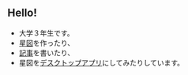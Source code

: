 ## Hello!
- 大学３年生です。
- [星図](https://peteworden.github.io/Soleil/chart.html)を作ったり、
- [記事](https://peteworden.github.io/articles/articles.html)を書いたり、
- 星図を[デスクトップアプリ](https://github.com/Peteworden/reticle/releases)にしてみたりしています。

